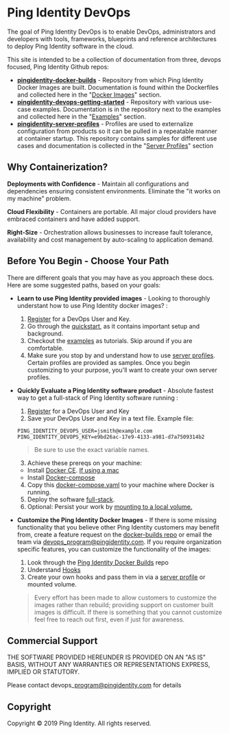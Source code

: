 # Ping Identity DevOps

The goal of Ping Identity DevOps is to enable DevOps, administrators and developers with tools, frameworks, blueprints and reference architectures to deploy Ping Identity software in the cloud.

This site is intended to be a collection of documentation from three, devops focused, Ping Identity Github repos: 
* **[pingidentity-docker-builds](https://github.com/pingidentity/pingidentity-docker-builds)** - Repository from which Ping Identity Docker Images are built. Documentation is found within the Dockerfiles and collected here in the "[Docker Images](https://pingidentity-devops.gitbook.io/devops/docker-images)" section.
* **[pingidentity-devops-getting-started](https://github.com/pingidentity/pingidentity-devops-getting-started)** - Repository with various use-case examples. Documentation is in the repository next to the examples and collected here in the "[Examples](https://pingidentity-devops.gitbook.io/devops/examples)" section. 
* **[pingidentity-server-profiles](https://github.com/pingidentity/pingidentity-server-profiles)** - Profiles are used to externalize configuration from products so it can be pulled in a repeatable manner at container startup. This repository contains samples for different use cases and documentation is collected in the "[Server Profiles](https://pingidentity-devops.gitbook.io/devops/server-profiles)" section

## Why Containerization?

**Deployments with Confidence** - Maintain all configurations and dependencies ensuring consistent environments. Eliminate the "it works on my machine" problem.

**Cloud Flexibility** - Containers are portable. All major cloud providers have embraced containers and have added support.

**Right-Size** - Orchestration allows businesses to increase fault tolerance, availability and cost management by auto-scaling to application demand.

## Before You Begin - Choose Your Path


There are different goals that you may have as you approach these docs. Here are some suggested paths, based on your goals:

* **Learn to use Ping Identity provided images** - Looking to thoroughly understant how to use Ping Identity docker images? : 
  1. [Register](https://pingidentity-devops.gitbook.io/devops/prod-license#obtaining-a-ping-identity-devops-user-and-key) for a DevOps User and Key.
  2. Go through the [quickstart](https://pingidentity-devops.gitbook.io/devops/examples/quickstart), as it contains important setup and background. 
  3. Checkout the [examples](https://pingidentity-devops.gitbook.io/devops/examples) as tutorials.  Skip around if you are comfortable.
  4. Make sure you stop by and understand how to use [server profiles](https://pingidentity-devops.gitbook.io/devops/server-profiles). Certain profiles are provided as samples. Once you begin customizing to your purpose, you'll want to create your own server profiles.
* **Quickly Evaluate a Ping Identity software product** - Absolute fastest way to get a full-stack of Ping Identity software running : 

  1. [Register](https://pingidentity-devops.gitbook.io/devops/prod-license#obtaining-a-ping-identity-devops-user-and-key) for a DevOps User and Key
  2. Save your DevOps User and Key in a text file. Example file:

    ```text
    PING_IDENTITY_DEVOPS_USER=jsmith@example.com
    PING_IDENTITY_DEVOPS_KEY=e9bd26ac-17e9-4133-a981-d7a7509314b2
    ```

    > Be sure to use the exact variable names.

  3. Achieve these prereqs on your machine:
    * Install [Docker CE](https://docs.docker.com/v17.12/install/). [If using a mac](https://docs.docker.com/v17.12/docker-for-mac/install/) 
    * Install [Docker-compose](https://docs.docker.com/compose/install/)
  4. Copy this [docker-compose.yaml](https://raw.githubusercontent.com/pingidentity/pingidentity-devops-getting-started/master/11-docker-compose/03-full-stack/docker-compose.yaml) to your machine where Docker is running. 
  5. Deploy the software [full-stack](https://pingidentity-devops.gitbook.io/devops/examples/11-docker-compose/03-full-stack). 
  6. Optional: Persist your work by [mounting to a local volume.](https://pingidentity-devops.gitbook.io/devops/examples/11-docker-compose#persisting-container-state-and-data)
* **Customize the Ping Identity Docker Images** - If there is some missing functionality that you believe other Ping Identity customers may benefit from, create a feature request on the [docker-builds repo](https://github.com/pingidentity/pingidentity-docker-builds) or email the team via devops_program@pingidentity.com. If you require organization specific features, you can customize the functionality of the images: 
  1. Look through the [Ping Identity Docker Builds](https://github.com/pingidentity/pingidentity-docker-builds) repo
  2. Understand [Hooks](https://pingidentity-devops.gitbook.io/devops/docker-builds/docker_builds_hooks)
  3. Create your own hooks and pass them in via a [server profile](https://pingidentity-devops.gitbook.io/devops/server-profiles) or mounted volume. 
  <!-- TODO: LINK TO CUSTOMIZING IMAGES NEEDED HERE -->
  > Every effort has been made to allow customers to customize the images rather than rebuild; providing support on customer built images is difficult. If there is something that you cannot customize feel free to reach out first, even if just for awareness. 

## Commercial Support

THE SOFTWARE PROVIDED HEREUNDER IS PROVIDED ON AN "AS IS" BASIS, WITHOUT ANY WARRANTIES OR REPRESENTATIONS EXPRESS, IMPLIED OR STATUTORY.

Please contact devops\_program@pingidentity.com for details

## Copyright

Copyright © 2019 Ping Identity. All rights reserved.
